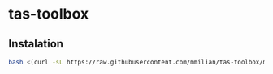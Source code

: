 # tas-toolbox

## Instalation

```bash
bash <(curl -sL https://raw.githubusercontent.com/mmilian/tas-toolbox/main/scripts/install/bootstrap_toolbox.sh)
```
